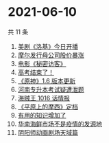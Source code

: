 # 2021-06-10

共 11 条

<!-- BEGIN -->
<!-- 最后更新时间 Thu Jun 10 2021 07:06:18 GMT+0800 (China Standard Time) -->

1. [美剧《洛基》今日开播](https://www.zhihu.com/search?q=洛基)
2. [摩尔发行母公司股价暴涨](https://www.zhihu.com/search?q=摩尔庄园)
3. [电影《秘密访客》](https://www.zhihu.com/search?q=秘密访客)
4. [高考结束了！](https://www.zhihu.com/search?q=高考结束)
5. [《原神》1.6 版本更新](https://www.zhihu.com/search?q=原神)
6. [河南专升本考试疑遭泄题](https://www.zhihu.com/search?q=河南专升本)
7. [海贼王 1016 话情报](https://www.zhihu.com/search?q=海贼王)
8. [《平原上的摩西》定档](https://www.zhihu.com/search?q=平原上的摩西)
9. [有用的知识增加了](https://www.zhihu.com/search?q=科普视频创作国际大赛)
10. [华南海鲜市场不是疫情的发源地](https://www.zhihu.com/search?q=华南海鲜市场)
11. [阴阳师动画剧场天域篇](https://www.zhihu.com/search?q=阴阳师)

<!-- END -->
